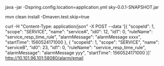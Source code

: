 java -jar -Dspring.config.location=application.yml  sky-0.0.1-SNAPSHOT.jar

mvn clean install -Dmaven.test.skip=true
 

curl -H "Content-Type: application/json" -X POST  --data '[{
    "scopeId": 1,
    "scope": "SERVICE",
    "name": "serviceA",
    "id0": 12,
    "id1": 0,
    "ruleName": "service_resp_time_rule",
    "alarmMessage": "alarmMessage xxxx",
    "startTime": 1560524171000
}, {
    "scopeId": 1,
    "scope": "SERVICE",
    "name": "serviceB",
    "id0": 23,
    "id1": 0,
    "ruleName": "service_resp_time_rule",
    "alarmMessage": "alarmMessage yyy",
    "startTime": 1560524171000
}]' http://10.101.96.101:58080/alarm/email

